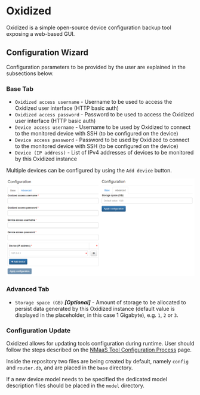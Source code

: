 # Oxidized

Oxidized is a simple open-source device configuration backup tool exposing a web-based GUI.

## Configuration Wizard

Configuration parameters to be provided by the user are explained in the subsections below.

### Base Tab

- `Oxidized access username` - Username to be used to access the Oxidized user interface (HTTP basic auth)
- `Oxidized access password` - Password to be used to access the Oxidized user interface (HTTP basic auth)
- `Device access username` - Username to be used by Oxidized to connect to the monitored device with SSH (to be configured on the device)
- `Device access password` - Password to be used by Oxidized to connect to the monitored device with SSH (to be configured on the device)
- `Device (IP address)` - List of IPv4 addresses of devices to be monitored by this Oxidized instance

Multiple devices can be configured by using the `Add device` button.

![Oxidized configuration wizard](./img/oxidized-screenshot-01.png)

### Advanced Tab

- `Storage space (GB)` ***[Optional]*** - Amount of storage to be allocated to persist data generated by this Oxidized instance (default value is displayed in the placeholder, in this case 1 Gigabyte), e.g. `1`, `2` or `3`.

### Configuration Update

Oxidized allows for updating tools configuration during runtime. User should follow the steps described on the [NMaaS Tool Configuration Process](../general-app-deployment.md#nmaas-tool-configuration-process) page.

Inside the repository two files are being created by default, namely `config` and `router.db`, and are placed in the `base` directory.

If a new device model needs to be specified the dedicated model description files should be placed in the `model` directory.